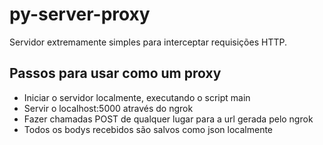 # py-server-proxy
Servidor extremamente simples para interceptar requisições HTTP.

<h2>Passos para usar como um proxy</h2>
<ul>
  <li>Iniciar o servidor localmente, executando o script main</li>
  <li>Servir o localhost:5000 através do ngrok</li>
  <li>Fazer chamadas POST de qualquer lugar para a url gerada pelo ngrok</li>
  <li>Todos os bodys recebidos são salvos como json localmente</li>
</ul>

